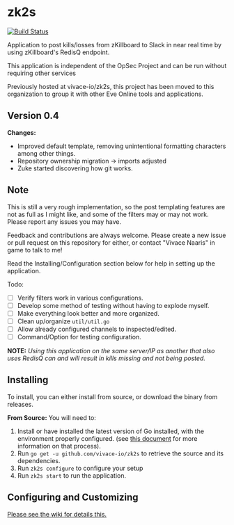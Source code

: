 # zk2s

[![Build Status](http://build.vivace.io/api/badges/vivace-io/zk2s/status.svg)](http://build.vivace.io/vivace-io/zk2s)

Application to post kills/losses from zKillboard to Slack in near real time by using zKillboard's RedisQ endpoint.

This application is independent of the OpSec Project and can be run without requiring other services

Previously hosted at vivace-io/zk2s, this project has been moved to this organization to group it with other Eve Online tools and applications.

## Version 0.4

**Changes:**
 - Improved default template, removing unintentional formatting characters among other things.
 - Repository ownership migration -> imports adjusted
 - Zuke started discovering how git works.

## Note

This is still a very rough implementation, so the post templating features are not as full as I might like, and some of the filters may or may not work. Please report any issues you may have.

Feedback and contributions are always welcome. Please create a new issue or pull request on this repository for either, or contact "Vivace Naaris" in game to talk to me!

Read the Installing/Configuration section below for help in setting up the application.

Todo:
 - [ ] Verify filters work in various configurations.
 - [ ] Develop some method of testing without having to explode myself.
 - [ ] Make everything look better and more organized.
 - [ ] Clean up/organize `util/util.go`
 - [ ] Allow already configured channels to inspected/edited.
 - [ ] Command/Option for testing configuration.

**NOTE:** *Using this application on the same server/IP as another that also uses RedisQ can and will result in kills missing and not being posted.*

## Installing

To install, you can either install from source, or download the binary from releases.

**From Source:**
You will need to:
 1. Install or have installed the latest version of Go installed, with the environment properly configured. (see [this document](https://golang.org/doc/install) for more information on that process).
 2. Run `go get -u github.com/vivace-io/zk2s` to retrieve the source and its dependencies.
 3. Run `zk2s configure` to configure your setup
 4. Run `zk2s start` to run the application.

## Configuring and Customizing

[Please see the wiki for details this.](https://github.com/vivace-io/zk2s/wiki)
